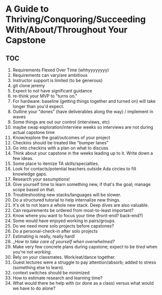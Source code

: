 # A Guide to Thriving/Conquoring/Succeeding With/About/Throughout Your Capstone

## TOC
1. Requirements Flexed Over Time (whhyyyyyyyy)
1. Requirements can vary/are ambitious
1. Instructor support is limited (to be generous)
1. git clone jeremy
1. Expect to not have significant guidance
1. re-think your MVP to "turns on."
1. For hardware: baseline (getting things together and turned on) will take longer than you'd expect.
1. Outline your "dones" (have deliverables along the way) / implement in waves
1. Some things are out our control (interviews, etc)
  1. maybe swap exploration/interview weeks so interviews are not during actual capstone time
1. Know/explore the goal/outcomes of your project
1. Checkins should be treated like "bumper lanes"
  1. Go into checkins with a plan on what to discuss
1. Think about your capstone in the weeks leading up to it. Write down a few ideas.
1. Some place to itemize TA skills/specialties.
1. Look for contacts/potential teachers outside Ada circles to fill knowledge gaps.
1. Research your assumptions!
1. Give yourself time to learn something new, if that's the goal; manage scope based on that.
  1. Troubleshooting new stacks/languages will be slower.
  1. Do a structured tutorial to help internalize new things.
1. It's ok to not learn a whole new stack. Deep dives are also valuable.
1. Can requirements be ordered from most-to-least important?
1. Know where you want to focus your time (front-end? back-end?)
1. Some would have enjoyed working in pairs/groups.
  1. Do we need more solo projects before capstones?
  1. Do a personal-check-in after solo projects
1. Estimating is really, really hard!
1. __How to take care of yourself when overwhelmed?_
1. Make very few concrete plans during capstone; expect to be _tired_ when you're not _working_.
1. Rely on your classmates. Work/eat/dance together.
1. Guest lectures were a struggle to pay attention/absorb; added to stress (something else to learn).
  1. context switches should be minimized
1. How to estimate research and learning time?
1. What would there be help with (or done as a class) versus what would we have to do alone?
